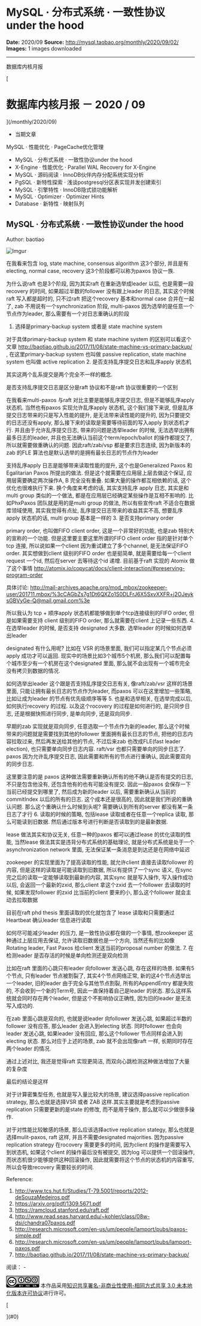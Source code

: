 # MySQL · 分布式系统 · 一致性协议under the hood

**Date:** 2020/09
**Source:** http://mysql.taobao.org/monthly/2020/09/02/
**Images:** 1 images downloaded

---

数据库内核月报

 [
 # 数据库内核月报 － 2020 / 09
 ](/monthly/2020/09)

 * 当期文章

 MySQL · 性能优化 · PageCache优化管理
* MySQL · 分布式系统 · 一致性协议under the hood
* X-Engine · 性能优化 · Parallel WAL Recovery for X-Engine
* MySQL · 源码阅读 · InnoDB伙伴内存分配系统实现分析
* PgSQL · 新特性探索 · 浅谈postgresql分区表实现并发创建索引
* MySQL · 引擎特性 · InnoDB隐式锁功能解析
* MySQL · Optimizer · Optimizer Hints
* Database · 新特性 · 映射队列

 ## MySQL · 分布式系统 · 一致性协议under the hood 
 Author: baotiao 

 ![Imgur](https://i.imgur.com/VdyJpHX.jpg)

在我看来包含 log, state machine, consensus algorithm 这3个部分, 并且是有 electing, normal case, recovery 这3个阶段都可以称为paxos 协议一族.

为什么说raft 也是3个阶段, 因为其实raft 在重新选举成leader 以后, 也是需要一段recovery 的时间, 如果超过半数的follower 没有跟上leader 的日志, 其实这个时候raft 写入都是超时的, 只不过raft 把这个recovery 基本和normal case 合并在一起了, zab 不用说有一个synchronization 阶段, multi-paxos 因为选举的是任意一个节点作为leader, 那么需要有一个对日志重确认的阶段

1. 选择是primary-backup system 或者是 state machine system

 对于具体primary-backup system 和 state machine system 的区别可以看这个文章 http://baotiao.github.io/2017/11/08/state-machine-vs-primary-backup/ , 在这里primary-backup system 也叫做 passive replication, state machine system 也叫做 active replication
2. 是否支持乱序提交日志和乱序apply 状态机

 其实这两个乱系提交是两个完全不一样的概念.

 是否支持乱序提交日志是区分是raft 协议和不是raft 协议很重要的一个区别

 在我看来multi-paxos 与raft 对比主要是能够乱序提交日志, 但是不能够乱序apply 状态机. 当然也有paxos 实现允许乱序apply 状态机, 这个我们接下来说, 但是乱序提交日志带来的只是写入性能的提升, 是无法带来读性能的提升的, 因为只要提交的日志还没有apply, 那么接下来的读取是需要等待前面的写入apply 到状态机才行. 并且由于允许乱序提交日志, 带来的问题是选举leader 的时候, 无法选举出拥有最多日志的leader, 并且也无法确认当前这个term/epoch/ballot 的操作都提交了, 所以就需要做重确认的问题. 因此raft/zab/vsp 都是要求日志连续, 因为新版本的zab 的FLE 算法也是默认选举的是拥有最长日志的节点作为leader

 支持乱序apply 日志是能够带来读取性能的提升, 这个也是Generalized Paxos 和 Egalitarian Paxos 所提出的做法. 但是这个就需要在应用层上层去做这个保证, 应用层需要确定两次操作A, B 完全没有重叠. 如果大量的操作都互相依赖的话, 这个优化也很难执行下来. 换个角度来考虑的话, 其实支持乱序 apply 日志, 其实是和multi group 类似的一个做法, 都是在应用层已经确定某些操作是互相不影响的. 比如PhxPaxos 团队就是用的是multi group 的做法, 所以有些宣传raft 不适合在数据库领域使用, 其实我觉得有点扯, 乱序提交日志带来的收益其实不高, 想要乱序apply 状态机的话, multi group 基本是一样的
3. 是否支持primary order

 primary order, 也叫做FIFO client order, 这是一个非常好的功能, 也是zab 特别大的宣称的一个功能. 但是这里要主要这里所谓的FIFO client order 指的是针对单个tcp 连接, 所以说如果一个client 因为重试建立了多个channel, 是无法保证FIFO order. 其实想做到client 级别的FIFO order 也是挺简单, 就是需要给每一个client request 一个id, 然后在server 去等待这个id 递增. 目前基于raft 实现的 Atomix 做了这个事情 http://atomix.io/copycat/docs/client-interaction/#preserving-program-order

 具体讨论: http://mail-archives.apache.org/mod_mbox/zookeeper-user/201711.mbox/%3cCAGbZs7g1Dt6QXZo1S0DLFrJ6X5SxvXXFR+j2OJeyksGBVyGe-Q@mail.gmail.com%3e

 所以我认为 tcp + 顺序apply 状态机都能够做到单个tcp连接级别的FIFO order, 但是如果需要支持 client 级别的FIFO order, 那么就需要在client 上记录一些东西.
4. 在选举leader 的时候, 是否支持 designated 大多数. 选举leader 的时候如何选举出leader

 designated 有什么用呢? 比如在 VSR 的场景里面, 我们可以指定某几个节点必须apply 成功才可以返回. 现实中的场景比如3个城市5个机房, 那么我们可以配置每个城市至少有一个机房在这个designated 里面, 那么就不会出现有一个城市完全没有拷贝到数据的情况.

 如何选举出leader 这个跟是否支持乱序提交日志有关, 像raft/zab/vsr 这样的场景里面, 只能让拥有最长日志的节点作为leader, 而paxos 可以在这里增加一些策略, 比如让成为leader 的节点有优先级顺序等等
5. 也是和选举相关, 在选举完成以后, 如何执行recovery 的过程. 以及这个rocovery 的过程是如何进行的, 是只同步日志, 还是根据快照进行同步, 是单向同步, 还是双向同步.

 早期的zab 实现就是双向同步, 任意选取一个节点作为新的leader, 那么这个时候带来的问题就是需要找到其他的follower 里面拥有最长日志的节点, 把他的日志内容拉取过来, 然后再发送给其他的节点, 不过后来zab 也改成FLE(fast leader election), 也只需要单向同步日志内容. raft/vsr 也都只需要单向的同步日志了. paxos 因为允许乱序提交日志, 因此需要和所有的节点进行重确认, 因此需要双向的同步日志.

 这里要注意的是 paxos 这种做法需要重新确认所有的他不确认是否有提交的日志, 不只是包含他没有, 还包含他有的也有可能没有提交. 因此一般paxos 会保存一下当前已经提交到哪里了, 然后成为新的leader 以后, 需要重新确认从当前的commitIndex 以后的所有的日志. 这个成本还是很高的, 因此就是我们所说的重确认问题. 那么这个重确认什么时候到头呢? 需要确认到所有的server 都没有某一条日志了才行
6. 读取的时候的策略, 包括lease 读取或者在任意一个replica 读取, 那么可能读到旧数据. 然后通过版本号进行判断是否读取到的是最新数据.

 lease 做法其实和协议无关, 任意一种的paxos 都可以通过lease 的优化读取的性能, 当然lease 做法其实是违背分布式系统的基础理论, 就是分布式系统是处于一个asynchronization network 里面, 无法保证某一条消息是到达还是在网络中延迟

 zookeeper 的实现里面为了提高读取的性能, 就允许client 直接去读取follower 的内容, 但是这样的读取是可能读取到旧数据, 所以有提供了一个sync 语义, 在sync 完之后的读取一定能够读取到最新的内容, 其实sync 就是写入操作, 写入操作成功以后, 会返回一个最新的zxid, 那么client 拿这个zxid 去一个follower 去读取的时候, 如果发现follower 的zxid 比当前的client 要来的小, 那么这个follower 就会主动去拉取数据

 目前在raft phd thesis 里面读取的优化就包含了 lease 读取和只需要通过Heartbeat 确认leader 信息进行读取

 如何尽可能减少leader 的压力, 是一致性协议都在做的一个事情, 想zookeeper 这种通过上层应用去保证, 允许读取旧数据也是一个方向, 当然还有的比如像Rotating leader, Fast Paxos 给client 发送当前的proposal number 的做法.
7. 在检测leader 是否存活的时候是单向检测还是双向检测

 比如在raft 里面的心跳只有leader 向follower 发送心跳, 存在这样的场景. 如果有5个节点, 只有leader 节点被割裂了, 其实4个节点网络正常, 新的这4个节点选举出一个leader, 旧的leader 由于完全与其他节点割裂, 所有的AppendEntry 都是失败的, 不会收到一个新的Term号, 因此一直保持着自己是leader 的状态. 那么这样系统就会同时存在两个leader, 但是这个不影响协议正确性, 因为旧的leader 是无法写入成功的.

 在zab 里面心跳是双向的, 也就是说leader 向follower 发送心跳, 如果超过半数的follower 没有应答, 那么leader 会进入到electing 状态. 同时follower 也会向leader 发送心跳, 如果leader 没有回应, 那么这个follower 节点同样会进入到electing 状态. 那么对应于上述的场景, zab 就不会出现像raft 一样, 长期同时存在两个leader 的情况.

 通过上述对比, 我还是觉得raft 实现更简洁, 而双向心跳检测这种做法增加了大量的复杂度

最后的结论是这样

对于计算密集型任务, 也就是写入量比较大的场景, 建议选择passive replication strategy, 那么也就是选择VSR 或者 ZAB 这样.其实主要就是考虑到passive replication 只需要更新的是state 的修改, 而不是用于操作, 那么就可以少做很多操作.

对于对性能比较敏感的场景, 那么应该选择active replication stategy, 那么也就是选择mulit-paxos, raft 这样, 并且不需要designated majorities. 因为passive replication strategy 在rocovery 需要更多的时间, 因为client 的操作是需要写入到状态机, 如果这个client 的操作最后没有被提交, 因为log 可以提供一个回滚操作, 而状态机很少能够提供这种回滚操作, 因此就需要将这个节点的状态机的内容重写, 所以会导致recovery 需要较长的时间.

Reference:

1. http://www.tcs.hut.fi/Studies/T-79.5001/reports/2012-deSouzaMedeiros.pdf
2. https://arxiv.org/pdf/1309.5671.pdf
3. https://ramcloud.stanford.edu/raft.pdf
4. http://www.read.seas.harvard.edu/~kohler/class/08w-dsi/chandra07paxos.pdf
5. http://research.microsoft.com/en-us/um/people/lamport/pubs/paxos-simple.pdf
6. http://research.microsoft.com/en-us/um/people/lamport/pubs/lamport-paxos.pdf
7. http://baotiao.github.io/2017/11/08/state-machine-vs-primary-backup/

 阅读： - 

[![知识共享许可协议](.img/8232d49bd3e9_88x31.png)](http://creativecommons.org/licenses/by-nc-sa/3.0/)
本作品采用[知识共享署名-非商业性使用-相同方式共享 3.0 未本地化版本许可协议](http://creativecommons.org/licenses/by-nc-sa/3.0/)进行许可。

 [

 ](#0)